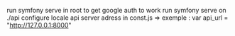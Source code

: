 run symfony serve in root to get google auth to work 
run symfony serve on ./api 
configure locale api server adress in const.js => exemple : var api_url = "http://127.0.0.1:8000"
